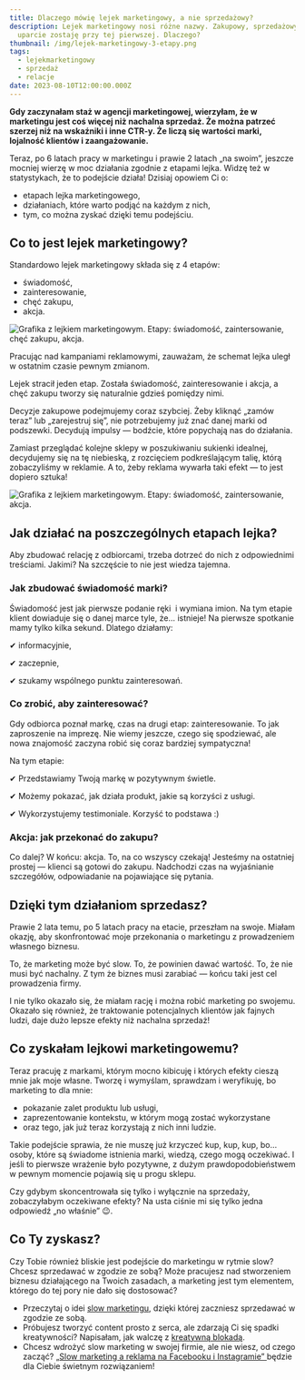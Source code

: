 ```yaml
---
title: Dlaczego mówię lejek marketingowy, a nie sprzedażowy?
description: Lejek marketingowy nosi różne nazwy. Zakupowy, sprzedażowy… a ja
  uparcie zostaję przy tej pierwszej. Dlaczego?
thumbnail: /img/lejek-marketingowy-3-etapy.png
tags:
  - lejekmarketingowy
  - sprzedaż
  - relacje
date: 2023-08-10T12:00:00.000Z
---
```


**Gdy zaczynałam staż w agencji marketingowej, wierzyłam, że w marketingu jest coś więcej niż nachalna sprzedaż. Że można patrzeć szerzej niż na wskaźniki i inne CTR-y. Że liczą się wartości marki, lojalność klientów i zaangażowanie.**

Teraz, po 6 latach pracy w marketingu i prawie 2 latach „na swoim”, jeszcze mocniej wierzę w moc działania zgodnie z etapami lejka. Widzę też w statystykach, że to podejście działa! Dzisiaj opowiem Ci o:

- etapach lejka marketingowego,
- działaniach, które warto podjąć na każdym z nich,
- tym, co można zyskać dzięki temu podejściu.

## Co to jest lejek marketingowy?

Standardowo lejek marketingowy składa się z 4 etapów:

- świadomość,
- zainteresowanie,
- chęć zakupu,
- akcja.

![Grafika z lejkiem marketingowym. Etapy: świadomość, zaintersowanie, chęć zakupu, akcja.](/img/lejek-marketingowy-4-etapy.png "lejek-marketingowy-4-etapy")

Pracując nad kampaniami reklamowymi, zauważam, że schemat lejka uległ w ostatnim czasie pewnym zmianom.

Lejek stracił jeden etap. Została świadomość, zainteresowanie i akcja, a chęć zakupu tworzy się naturalnie gdzieś pomiędzy nimi.

Decyzje zakupowe podejmujemy coraz szybciej. Żeby kliknąć „zamów teraz” lub „zarejestruj się”, nie potrzebujemy już znać danej marki od podszewki. Decydują impulsy — bodźcie, które popychają nas do działania.

Zamiast przeglądać kolejne sklepy w poszukiwaniu sukienki idealnej, decydujemy się na tę niebieską, z rozcięciem podkreślającym talię, którą zobaczyliśmy w reklamie. A to, żeby reklama wywarła taki efekt — to jest dopiero sztuka!

![Grafika z lejkiem marketingowym. Etapy: świadomość, zaintersowanie, akcja.](/img/lejek-marketingowy-3-etapy.png "lejek-marketingowy-3-etapy")

## Jak działać na poszczególnych etapach lejka?

Aby zbudować relację z odbiorcami, trzeba dotrzeć do nich z odpowiednimi treściami. Jakimi? Na szczęście to nie jest wiedza tajemna.

### Jak zbudować świadomość marki?

Świadomość jest jak pierwsze podanie ręki  i wymiana imion. Na tym etapie klient dowiaduje się o danej marce tyle, że… istnieje! Na pierwsze spotkanie mamy tylko kilka sekund. Dlatego działamy:

✔ informacyjnie,

✔ zaczepnie,

✔ szukamy wspólnego punktu zainteresowań.

### Co zrobić, aby zainteresować?

Gdy odbiorca poznał markę, czas na drugi etap: zainteresowanie. To jak zaproszenie na imprezę. Nie wiemy jeszcze, czego się spodziewać, ale nowa znajomość zaczyna robić się coraz bardziej sympatyczna!

Na tym etapie:

✔ Przedstawiamy Twoją markę w pozytywnym świetle.

✔ Możemy pokazać, jak działa produkt, jakie są korzyści z usługi.

✔ Wykorzystujemy testimoniale. Korzyść to podstawa :)

### Akcja: jak przekonać do zakupu?

Co dalej? W końcu: akcja. To, na co wszyscy czekają! Jesteśmy na ostatniej prostej — klienci są gotowi do zakupu. Nadchodzi czas na wyjaśnianie szczegółów, odpowiadanie na pojawiające się pytania.

## Dzięki tym działaniom sprzedasz?

Prawie 2 lata temu, po 5 latach pracy na etacie, przeszłam na swoje. Miałam okazję, aby skonfrontować moje przekonania o marketingu z prowadzeniem własnego biznesu.

To, że marketing może być slow. To, że powinien dawać wartość. To, że nie musi być nachalny. Z tym że biznes musi zarabiać — końcu taki jest cel prowadzenia firmy.

I nie tylko okazało się, że miałam rację i można robić marketing po swojemu. Okazało się również, że traktowanie potencjalnych klientów jak fajnych ludzi, daje dużo lepsze efekty niż nachalna sprzedaż!

## Co zyskałam lejkowi marketingowemu?

Teraz pracuję z markami, którym mocno kibicuję i których efekty cieszą mnie jak moje własne. Tworzę i wymyślam, sprawdzam i weryfikuję, bo marketing to dla mnie:

- pokazanie zalet produktu lub usługi,
- zaprezentowanie kontekstu, w którym mogą zostać wykorzystane
- oraz tego, jak już teraz korzystają z nich inni ludzie.

Takie podejście sprawia, że nie muszę już krzyczeć kup, kup, kup, bo… osoby, które są świadome istnienia marki, wiedzą, czego mogą oczekiwać. I jeśli to pierwsze wrażenie było pozytywne, z dużym prawdopodobieństwem w pewnym momencie pojawią się u progu sklepu.

Czy gdybym skoncentrowała się tylko i wyłącznie na sprzedaży, zobaczyłabym oczekiwane efekty? Na usta ciśnie mi się tylko jedna odpowiedź „no właśnie” 😉.

## Co Ty zyskasz?

Czy Tobie również bliskie jest podejście do marketingu w rytmie slow? Chcesz sprzedawać w zgodzie ze sobą? Może pracujesz nad stworzeniem biznesu działającego na Twoich zasadach, a marketing jest tym elementem, którego do tej pory nie dało się dostosować?

- Przeczytaj o idei [slow marketingu](https://adrianna.com.pl/blog/slow-marketing-co-to/), dzięki której zaczniesz sprzedawać w zgodzie ze sobą.
- Próbujesz tworzyć content prosto z serca, ale zdarzają Ci się spadki kreatywności? Napisałam, jak walczę z [kreatywną blokadą](https://adrianna.com.pl/blog/kreatywna-blokada-jak-sobie-z-ni%C4%85-poradzi%C4%87/).
- Chcesz wdrożyć slow marketing w swojej firmie, ale nie wiesz, od czego zacząć? [„Slow marketing a reklama na Facebooku i Instagramie” ](https://ebook.adrianna.com.pl/)będzie dla Ciebie świetnym rozwiązaniem!
